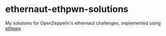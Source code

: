# ethernaut-ethpwn-solutions
My solutions for OpenZeppelin's ethernaut challenges, implemented using [ethpwn](https://github.com/ethpwn/ethpwn)
